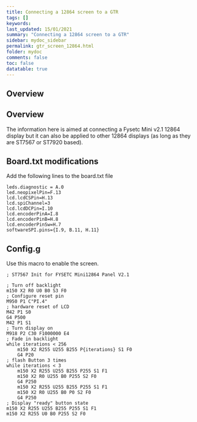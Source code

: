 ```yaml
---
title: Connecting a 12864 screen to a GTR
tags: []
keywords: 
last_updated: 15/01/2021
summary: "Connecting a 12864 screen to a GTR"
sidebar: mydoc_sidebar
permalink: gtr_screen_12864.html
folder: mydoc
comments: false
toc: false
datatable: true
---
```


## Overview

## Overview

The information here is aimed at connecting a Fysetc Mini v2.1 12864 display but it can also be applied to other 12864 displays (as long as they are ST7567 or ST7920 based).

## Board.txt modifications

Add the following lines to the board.txt file

```
leds.diagnostic = A.0
led.neopixelPin=F.13
lcd.lcdCSPin=H.13
lcd.spiChannel=3
lcd.lcdDCPin=I.10
lcd.encoderPinA=I.8
lcd.encoderPinB=H.8
lcd.encoderPinSw=H.7
softwareSPI.pins={I.9, B.11, H.11}
```

## Config.g

Use this macro to enable the screen.

```
; ST7567 Init for FYSETC Mini12864 Panel V2.1

; Turn off backlight
m150 X2 R0 U0 B0 S3 F0
; Configure reset pin
M950 P1 C"PI.4" 
; hardware reset of LCD
M42 P1 S0
G4 P500
M42 P1 S1
; Turn display on
M918 P2 C30 F1000000 E4
; Fade in backlight
while iterations < 256
    m150 X2 R255 U255 B255 P{iterations} S1 F0
    G4 P20
; flash Button 3 times
while iterations < 3
    m150 X2 R255 U255 B255 P255 S1 F1
    m150 X2 R0 U255 B0 P255 S2 F0
    G4 P250
    m150 X2 R255 U255 B255 P255 S1 F1
    m150 X2 R0 U255 B0 P0 S2 F0
    G4 P250
; Display "ready" button state  
m150 X2 R255 U255 B255 P255 S1 F1
m150 X2 R255 U0 B0 P255 S2 F0
```